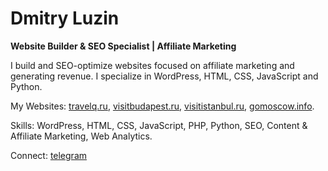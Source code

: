 # Dmitry Luzin

**Website Builder & SEO Specialist | Affiliate Marketing**

I build and SEO-optimize websites focused on affiliate marketing and generating revenue. I specialize in WordPress, HTML, CSS, JavaScript and Python.

My Websites: <a href="https://travelq.ru" target="_blank" rel="noopener noreferrer">travelq.ru</a>, <a href="https://visitbudapest.ru" target="_blank" rel="noopener noreferrer">visitbudapest.ru</a>, <a href="https://visitistanbul.ru" target="_blank" rel="noopener noreferrer">visitistanbul.ru</a>, <a href="https://gomoscow.info" target="_blank" rel="noopener noreferrer">gomoscow.info</a>.

Skills: WordPress, HTML, CSS, JavaScript, PHP, Python, SEO, Content & Affiliate Marketing, Web Analytics.

Connect: <a href="https://t.me/dnluzin" target="_blank" rel="noopener noreferrer">telegram</a>
